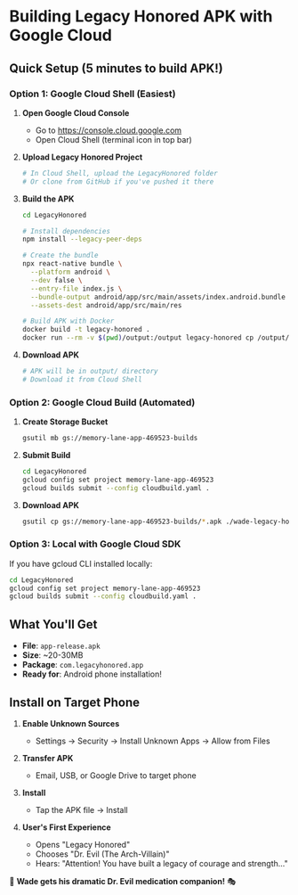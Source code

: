 # Building Legacy Honored APK with Google Cloud

## Quick Setup (5 minutes to build APK!)

### Option 1: Google Cloud Shell (Easiest)

1. **Open Google Cloud Console**
   - Go to https://console.cloud.google.com
   - Open Cloud Shell (terminal icon in top bar)

2. **Upload Legacy Honored Project**
   ```bash
   # In Cloud Shell, upload the LegacyHonored folder
   # Or clone from GitHub if you've pushed it there
   ```

3. **Build the APK**
   ```bash
   cd LegacyHonored

   # Install dependencies
   npm install --legacy-peer-deps

   # Create the bundle
   npx react-native bundle \
     --platform android \
     --dev false \
     --entry-file index.js \
     --bundle-output android/app/src/main/assets/index.android.bundle \
     --assets-dest android/app/src/main/res

   # Build APK with Docker
   docker build -t legacy-honored .
   docker run --rm -v $(pwd)/output:/output legacy-honored cp /output/*.apk ./
   ```

4. **Download APK**
   ```bash
   # APK will be in output/ directory
   # Download it from Cloud Shell
   ```

### Option 2: Google Cloud Build (Automated)

1. **Create Storage Bucket**
   ```bash
   gsutil mb gs://memory-lane-app-469523-builds
   ```

2. **Submit Build**
   ```bash
   cd LegacyHonored
   gcloud config set project memory-lane-app-469523
   gcloud builds submit --config cloudbuild.yaml .
   ```

3. **Download APK**
   ```bash
   gsutil cp gs://memory-lane-app-469523-builds/*.apk ./wade-legacy-honored.apk
   ```

### Option 3: Local with Google Cloud SDK

If you have gcloud CLI installed locally:

```bash
cd LegacyHonored
gcloud config set project memory-lane-app-469523
gcloud builds submit --config cloudbuild.yaml .
```

## What You'll Get

- **File**: `app-release.apk`
- **Size**: ~20-30MB
- **Package**: `com.legacyhonored.app`
- **Ready for**: Android phone installation!

## Install on Target Phone

1. **Enable Unknown Sources**
   - Settings → Security → Install Unknown Apps → Allow from Files

2. **Transfer APK**
   - Email, USB, or Google Drive to target phone

3. **Install**
   - Tap the APK file → Install

4. **User's First Experience**
   - Opens "Legacy Honored"
   - Chooses "Dr. Evil (The Arch-Villain)"
   - Hears: "Attention! You have built a legacy of courage and strength..."

🎉 **Wade gets his dramatic Dr. Evil medication companion!** 🎭